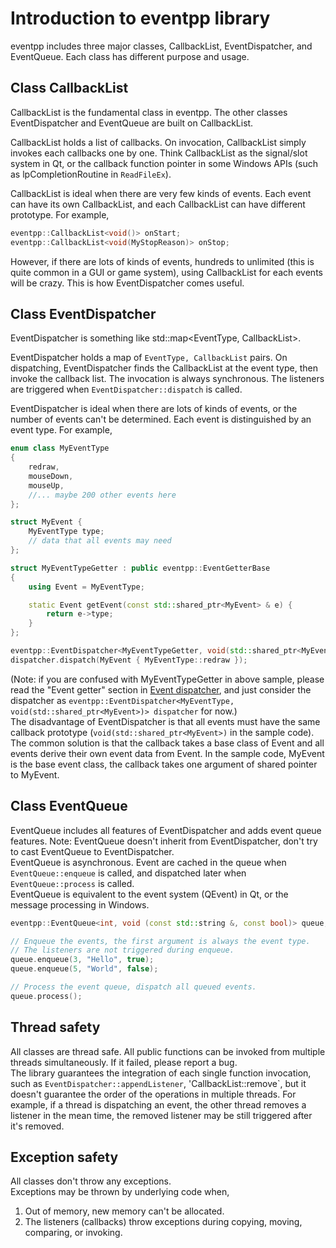 # Introduction to eventpp library

eventpp includes three major classes, CallbackList, EventDispatcher, and EventQueue. Each class has different purpose and usage.  

## Class CallbackList

CallbackList is the fundamental class in eventpp. The other classes EventDispatcher and EventQueue are built on CallbackList.  

CallbackList holds a list of callbacks. On invocation, CallbackList simply invokes each callbacks one by one. Think CallbackList as the signal/slot system in Qt, or the callback function pointer in some Windows APIs (such as lpCompletionRoutine in `ReadFileEx`).  

CallbackList is ideal when there are very few kinds of events. Each event can have its own CallbackList, and each CallbackList can have different prototype. For example,
```c++
eventpp::CallbackList<void()> onStart;
eventpp::CallbackList<void(MyStopReason)> onStop;
```
However, if there are lots of kinds of events, hundreds to unlimited (this is quite common in a GUI or game system), using CallbackList for each events will be crazy. This is how EventDispatcher comes useful.  

## Class EventDispatcher

EventDispatcher is something like std::map<EventType, CallbackList>.

EventDispatcher holds a map of `EventType, CallbackList` pairs. On dispatching, EventDispatcher finds the CallbackList at the event type, then invoke the callback list. The invocation is always synchronous. The listeners are triggered when `EventDispatcher::dispatch` is called.  

EventDispatcher is ideal when there are lots of kinds of events, or the number of events can't be determined. Each event is distinguished by an event type. For example,
```c++
enum class MyEventType
{
	redraw,
	mouseDown,
	mouseUp,
	//... maybe 200 other events here
};

struct MyEvent {
	MyEventType type;
	// data that all events may need
};

struct MyEventTypeGetter : public eventpp::EventGetterBase
{
	using Event = MyEventType;

	static Event getEvent(const std::shared_ptr<MyEvent> & e) {
		return e->type;
	}
};

eventpp::EventDispatcher<MyEventTypeGetter, void(std::shared_ptr<MyEvent>)> dispatcher;
dispatcher.dispatch(MyEvent { MyEventType::redraw });
```
(Note: if you are confused with MyEventTypeGetter in above sample, please read the "Event getter" section in [Event dispatcher](eventdispatcher.md), and just consider the dispatcher as `eventpp::EventDispatcher<MyEventType, void(std::shared_ptr<MyEvent>)> dispatcher` for now.)  
The disadvantage of EventDispatcher is that all events must have the same callback prototype (`void(std::shared_ptr<MyEvent>)` in the sample code). The common solution is that the callback takes a base class of Event and all events derive their own event data from Event. In the sample code, MyEvent is the base event class, the callback takes one argument of shared pointer to MyEvent.  

## Class EventQueue

EventQueue includes all features of EventDispatcher and adds event queue features. Note: EventQueue doesn't inherit from EventDispatcher, don't try to cast EventQueue to EventDispatcher.  
EventQueue is asynchronous. Event are cached in the queue when `EventQueue::enqueue` is called, and dispatched later when `EventQueue::process` is called.  
EventQueue is equivalent to the event system (QEvent) in Qt, or the message processing in Windows.  

```c++
eventpp::EventQueue<int, void (const std::string &, const bool)> queue;

// Enqueue the events, the first argument is always the event type.
// The listeners are not triggered during enqueue.
queue.enqueue(3, "Hello", true);
queue.enqueue(5, "World", false);

// Process the event queue, dispatch all queued events.
queue.process();
```

## Thread safety
All classes are thread safe. All public functions can be invoked from multiple threads simultaneously. If it failed, please report a bug.  
The library guarantees the integration of each single function invocation, such as `EventDispatcher::appendListener`, 'CallbackList::remove`, but it doesn't guarantee the order of the operations in multiple threads. For example, if a thread is dispatching an event, the other thread removes a listener in the mean time, the removed listener may be still triggered after it's removed.  

## Exception safety

All classes don't throw any exceptions.  
Exceptions may be thrown by underlying code when,  
1. Out of memory, new memory can't be allocated.  
2. The listeners (callbacks) throw exceptions during copying, moving, comparing, or invoking.


